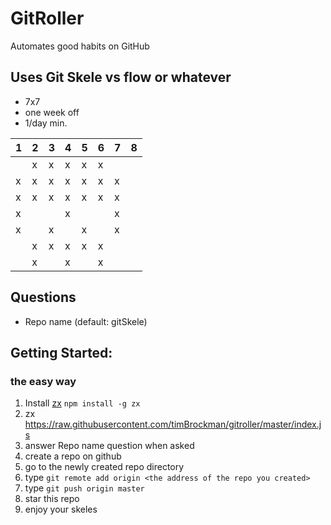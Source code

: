 # GitRoller
Automates good habits on GitHub

## Uses Git Skele vs flow or whatever
- 7x7
- one week off
- 1/day min.

|1|2|3|4|5|6|7|8|
|-|-|-|-|-|-|-|-|
| |x|x|x|x|x| | |
|x|x|x|x|x|x|x| |
|x|x|x|x|x|x|x| |
|x| | |x| | |x| |
|x| |x| |x| |x| |
| |x|x|x|x|x| | |
| |x| |x| |x| | |

## Questions
- Repo name (default: gitSkele)

## Getting Started:

### the easy way
1. Install [zx](https://github.com/google/zx) ```npm install -g zx```
2. zx https://raw.githubusercontent.com/timBrockman/gitroller/master/index.js
3. answer Repo name question when asked
4. create a repo on github
5. go to the newly created repo directory 
6. type ```git remote add origin <the address of the repo you created>```
7. type ```git push origin master```
8. star this repo
9. enjoy your skeles

